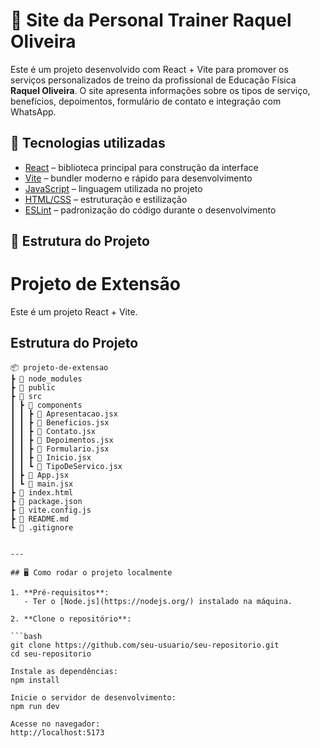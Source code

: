 # 💪 Site da Personal Trainer Raquel Oliveira

Este é um projeto desenvolvido com React + Vite para promover os serviços personalizados de treino da profissional de Educação Física **Raquel Oliveira**. O site apresenta informações sobre os tipos de serviço, benefícios, depoimentos, formulário de contato e integração com WhatsApp.

## 🚀 Tecnologias utilizadas

- [React](https://reactjs.org/) – biblioteca principal para construção da interface
- [Vite](https://vitejs.dev/) – bundler moderno e rápido para desenvolvimento
- [JavaScript](https://developer.mozilla.org/pt-BR/docs/Web/JavaScript) – linguagem utilizada no projeto
- [HTML/CSS](https://developer.mozilla.org/pt-BR/docs/Web/HTML) – estruturação e estilização
- [ESLint](https://eslint.org/) – padronização do código durante o desenvolvimento

## 📁 Estrutura do Projeto

# Projeto de Extensão

Este é um projeto React + Vite.

## Estrutura do Projeto

```plaintext
📦 projeto-de-extensao
┣ 📂 node_modules
┣ 📂 public
┣ 📂 src
┃ ┣ 📂 components
┃ ┃ ┣ 📄 Apresentacao.jsx
┃ ┃ ┣ 📄 Beneficios.jsx
┃ ┃ ┣ 📄 Contato.jsx
┃ ┃ ┣ 📄 Depoimentos.jsx
┃ ┃ ┣ 📄 Formulario.jsx
┃ ┃ ┣ 📄 Inicio.jsx
┃ ┃ ┗ 📄 TipoDeServico.jsx
┃ ┣ 📄 App.jsx
┃ ┗ 📄 main.jsx
┣ 📄 index.html
┣ 📄 package.json
┣ 📄 vite.config.js
┣ 📄 README.md
┗ 📄 .gitignore


---

## 🖥️ Como rodar o projeto localmente

1. **Pré-requisitos**:
   - Ter o [Node.js](https://nodejs.org/) instalado na máquina.

2. **Clone o repositório**:

```bash
git clone https://github.com/seu-usuario/seu-repositorio.git
cd seu-repositorio

Instale as dependências:
npm install

Inicie o servidor de desenvolvimento:
npm run dev

Acesse no navegador:
http://localhost:5173


